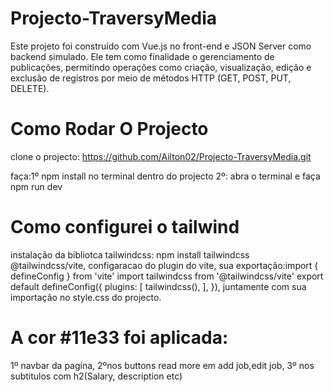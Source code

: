 # Projecto-TraversyMedia
Este projeto foi construído com Vue.js no front-end e JSON Server como backend simulado. Ele tem como finalidade o gerenciamento de publicações, permitindo operações como criação, visualização, edição e exclusão de registros por meio de métodos HTTP (GET, POST, PUT, DELETE).

# Como Rodar O Projecto
clone o projecto:
https://github.com/Ailton02/Projecto-TraversyMedia.git

faça:1º npm install no terminal dentro do projecto
2º: abra o  terminal  e faça npm run dev

# Como configurei o tailwind
instalação da bibliotca tailwindcss: npm install tailwindcss @tailwindcss/vite,
configaracao do plugin do vite, sua exportação:import { defineConfig } from 'vite'
import tailwindcss from '@tailwindcss/vite'
export default defineConfig({
  plugins: [
    tailwindcss(),
  ],
}), juntamente com sua importação no style.css do projecto.


 # A cor #11e33 foi aplicada: 
 1º navbar da pagína, 
 2ºnos buttons read more em add job,edit job,
 3º nos subtitulos com h2(Salary, description etc)

